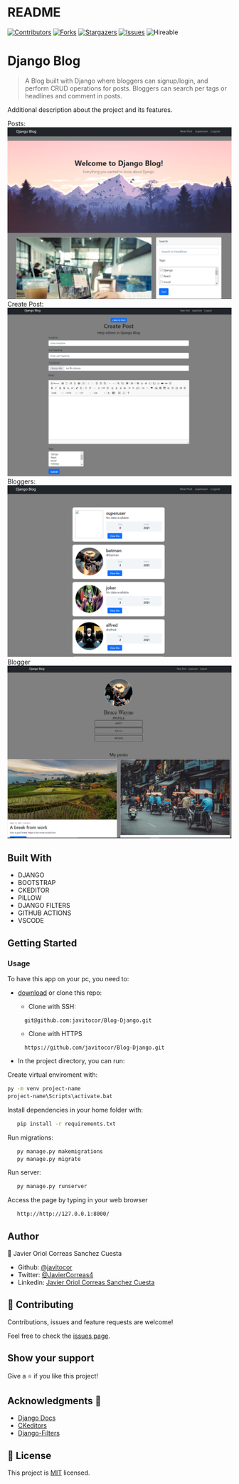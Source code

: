 # README
<!--
This README would normally document whatever steps are necessary to get the
application up and running.

Things you may want to c<!--
*** Thanks for checking out this README Template. If you have a suggestion that would
*** make this better, please fork the repo and create a pull request or simply open
*** an issue with the tag "enhancement".
*** Thanks again! Now go create something AMAZING! :D
-->

<!-- PROJECT SHIELDS -->
<!--
*** I'm using markdown "reference style" links for readability.
*** Reference links are enclosed in brackets [ ] instead of parentheses ( ).
*** See the bottom of this document for the declaration of the reference variables
*** for contributors-url, forks-url, etc. This is an optional, concise syntax you may use.
*** https://www.markdownguide.org/basic-syntax/#reference-style-links
-->
[![Contributors][contributors-shield]][contributors-url] 
[![Forks][forks-shield]][forks-url] 
[![Stargazers][stars-shield]][stars-url] 
[![Issues][issues-shield]][issues-url] 
![Hireable](https://cdn.rawgit.com/hiendv/hireable/master/styles/default/yes.svg) 

# Django Blog

>  A Blog built with Django where bloggers can signup/login, and perform CRUD operations for posts. Bloggers can search per tags or headlines and comment in posts.

Additional description about the project and its features.

Posts:
![screenshot](./assets/screenshot.png)
Create Post:
![screenshot](./assets/screenshot2.png)
Bloggers:
![screenshot](./assets/screenshot3.png)
Blogger
![screenshot](./assets/screenshot4.png)


## Built With

- DJANGO
- BOOTSTRAP
- CKEDITOR
- PILLOW
- DJANGO FILTERS
- GITHUB ACTIONS
- VSCODE

## Getting Started
### Usage
To have this app on your pc, you need to:
* [download](https://github.com/javitocor/Blog-Django/archive/main.zip) or clone this repo:
  - Clone with SSH:
  ```
    git@github.com:javitocor/Blog-Django.git
  ```
  - Clone with HTTPS
  ```
    https://github.com/javitocor/Blog-Django.git
  ```

* In the project directory, you can run:

Create virtual enviroment with:

``` bash
py -m venv project-name
project-name\Scripts\activate.bat
```
Install dependencies in your home folder with:

``` bash
   pip install -r requirements.txt
```

Run migrations:

``` bash
   py manage.py makemigrations
   py manage.py migrate
```
Run server:

``` bash
   py manage.py runserver
```
Access the page by typing in your web browser

``` bash
   http://http://127.0.0.1:8000/
```

## Author

👤 Javier Oriol Correas Sanchez Cuesta 
- Github: [@javitocor](https://github.com/javitocor) 
- Twitter: [@JavierCorreas4](https://twitter.com/JavierCorreas4) 
- Linkedin: [Javier Oriol Correas Sanchez Cuesta](https://www.linkedin.com/in/javier-correas-sanchez-cuesta-15289482/) 

## 🤝 Contributing

Contributions, issues and feature requests are welcome!

Feel free to check the [issues page](https://github.com/javitocor/Blog-Django/issues).

## Show your support

Give a ⭐️ if you like this project!

## Acknowledgments 🚀

- [Django Docs](https://docs.djangoproject.com/en/3.2/)
- [CKeditors](https://django-ckeditor.readthedocs.io/)
- [Django-Filters](https://django-filter.readthedocs.io/)
## 📝 License

This project is [MIT](lic.url) licensed.

<!-- MARKDOWN LINKS & IMAGES -->
<!-- https://www.markdownguide.org/basic-syntax/#reference-style-links -->
[contributors-shield]: https://img.shields.io/github/contributors/javitocor/Blog-Django.svg?style=flat-square
[contributors-url]: https://github.com/javitocor/Blog-Django/graphs/contributors
[forks-shield]: https://img.shields.io/github/forks/javitocor/Blog-Django.svg?style=flat-square
[forks-url]: https://github.com/javitocor/Blog-Django/network/members
[stars-shield]: https://img.shields.io/github/stars/javitocor/Blog-Django.svg?style=flat-square
[stars-url]: https://github.com/javitocor/Blog-Django/stargazers
[issues-shield]: https://img.shields.io/github/issues/javitocor/Blog-Django.svg?style=flat-square
[issues-url]: https://github.com/javitocor/Blog-Django/issuesover:
